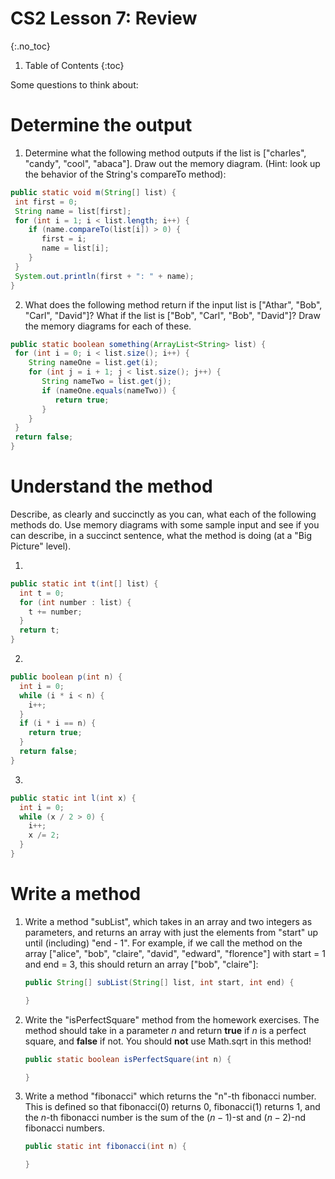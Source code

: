# CS2 Lesson 7: Review
{:.no_toc}

1. Table of Contents
{:toc}

Some questions to think about:

# Determine the output

1. Determine what the following method outputs if the list is ["charles", "candy", "cool", "abaca"]. Draw out the memory diagram. (Hint: look up the behavior of the String's compareTo method):

  ```java
  public static void m(String[] list) {
   int first = 0;
   String name = list[first];
   for (int i = 1; i < list.length; i++) {
      if (name.compareTo(list[i]) > 0) {
         first = i;
         name = list[i];
      }
   }
   System.out.println(first + ": " + name);
  }
  ```

2. What does the following method return if the input list is ["Athar", "Bob", "Carl", "David"]? What if the list is ["Bob", "Carl", "Bob", "David"]? Draw the memory diagrams for each of these.

  ```java
  public static boolean something(ArrayList<String> list) {
   for (int i = 0; i < list.size(); i++) {
      String nameOne = list.get(i);
      for (int j = i + 1; j < list.size(); j++) {
         String nameTwo = list.get(j);
         if (nameOne.equals(nameTwo)) {
            return true;
         }
      }
   }
   return false;
  }
  ```

# Understand the method

Describe, as clearly and succinctly as you can, what each of the following methods do. Use memory diagrams with some sample input and see if you can describe, in a succinct sentence, what the method is doing (at a "Big Picture" level).

1.

  ```java  
  public static int t(int[] list) {
    int t = 0;
    for (int number : list) {
      t += number;
    }
    return t;
  }
  ```

2.

  ```java
  public boolean p(int n) {
    int i = 0;
    while (i * i < n) {
      i++;
    }
    if (i * i == n) {
      return true;
    }
    return false;
  }
  ```

3.

  ```java
  public static int l(int x) {
    int i = 0;
    while (x / 2 > 0) {
      i++;
      x /= 2;
    }
  }
  ```

# Write a method

 1. Write a method "subList", which takes in an array and two integers as parameters, and returns an array with just the elements from "start" up until (including) "end - 1". For example, if we call the method on the array ["alice", "bob", "claire", "david", "edward", "florence"] with start = 1 and end = 3, this should return an array ["bob", "claire"]:

    ```java
    public String[] subList(String[] list, int start, int end) {

    }
    ```

 2. Write the "isPerfectSquare" method from the homework exercises. The method should take in a parameter $n$ and return **true** if $n$ is a perfect square, and **false** if not. You should **not** use Math.sqrt in this method!

    ```java
    public static boolean isPerfectSquare(int n) {

    }
    ```

 3. Write a method "fibonacci" which returns the "n"-th fibonacci number. This is defined so that fibonacci(0) returns 0, fibonacci(1) returns 1, and the $n$-th fibonacci number is the sum of the $(n-1)$-st and $(n-2)$-nd fibonacci numbers.

    ```java
    public static int fibonacci(int n) {

    }
    ```
